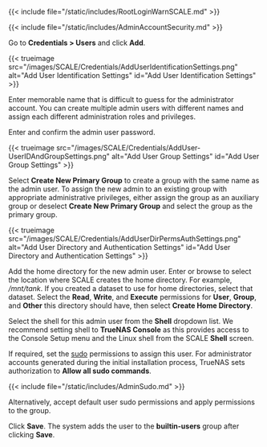 &NewLine;

{{< include file="/static/includes/RootLoginWarnSCALE.md" >}}

{{< include file="/static/includes/AdminAccountSecurity.md" >}}

Go to **Credentials > Users** and click **Add**.

{{< trueimage src="/images/SCALE/Credentials/AddUserIdentificationSettings.png" alt="Add User Identification Settings" id="Add User Identification Settings" >}}

Enter memorable name that is difficult to guess for the administrator account.
You can create multiple admin users with different names and assign each different administration roles and privileges.

Enter and confirm the admin user password.

{{< trueimage src="/images/SCALE/Credentials/AddUser-UserIDAndGroupSettings.png" alt="Add User Group Settings" id="Add User Group Settings" >}}

Select **Create New Primary Group** to create a group with the same name as the admin user.
To assign the new admin to an existing group with appropriate administrative privileges, either assign the group as an auxiliary group or deselect **Create New Primary Group** and select the group as the primary group.

{{< trueimage src="/images/SCALE/Credentials/AddUserDirPermsAuthSettings.png" alt="Add User Directory and Authentication Settings" id="Add User Directory and Authentication Settings" >}}

Add the home directory for the new admin user.
Enter or browse to select the location where SCALE creates the home directory.
For example, */mnt/tank*. If you created a dataset to use for home directories, select that dataset.
Select the **Read**, **Write**, and **Execute** permissions for **User**, **Group**, and **Other** this directory should have, then select **Create Home Directory**.

Select the shell for this admin user from the **Shell** dropdown list.
We recommend setting shell to **TrueNAS Console** as this provides access to the Console Setup menu and the Linux shell from the SCALE **Shell** screen.

If required, set the [sudo](https://www.sudo.ws/) permissions to assign this user.
For administrator accounts generated during the initial installation process, TrueNAS sets authorization to **Allow all sudo commands**.

{{< include file="/static/includes/AdminSudo.md" >}}

Alternatively, accept default user sudo permissions and apply permissions to the group.

Click **Save**.
The system adds the user to the **builtin-users** group after clicking **Save**.
